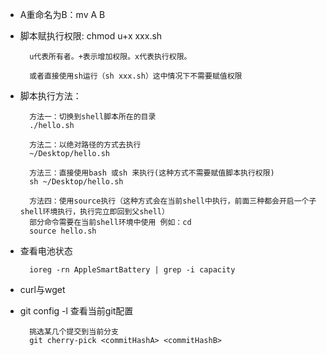 
- A重命名为B：mv A B

- 脚本赋执行权限: chmod u+x xxx.sh  
		
		u代表所有者。+表示增加权限。x代表执行权限。
		
		或者直接使用sh运行（sh xxx.sh）这中情况下不需要赋值权限

- 脚本执行方法：


		
		方法一：切换到shell脚本所在的目录
		./hello.sh
		
		方法二：以绝对路径的方式去执行
		~/Desktop/hello.sh
		
		方法三：直接使用bash 或sh 来执行(这种方式不需要赋值脚本执行权限)
		sh ~/Desktop/hello.sh
		
		方法四：使用source执行（这种方式会在当前shell中执行，前面三种都会开启一个子shell环境执行，执行完立即回到父shell）
		部分命令需要在当前shell环境中使用 例如：cd
		source hello.sh
		


- 查看电池状态
		
		ioreg -rn AppleSmartBattery | grep -i capacity
		
- curl与wget
- git config -l 查看当前git配置

		挑选某几个提交到当前分支
		git cherry-pick <commitHashA> <commitHashB>